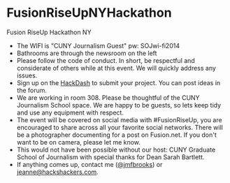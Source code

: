 FusionRiseUpNYHackathon
=======================

Fusion RiseUp Hackathon NY
* The WIFI is "CUNY Journalism Guest" pw: SOJwi-fi2014
* Bathrooms are through the newsroom on the left
* Please follow the code of conduct. In short, be respectful and considerate of others while at this event. We will quickly address any issues.
* Sign up on the <a href="http://riseupnyc.hackdash.org/">HackDash</a> to submit your project. You can post ideas in the forum.
* We are working in room 308. Please be thoughtful of the CUNY Journalism School space. We are happy to be guests, so lets keep tidy and use any equipment with respect.
* The event will be covered on social media with #FusionRiseUp, you are encouraged to share across all your favorite social networks. There will be a photographer documenting for a post on Fusion.net. If you don't want to be on camera, please let me know.
* This would not have been possible without our host: CUNY Graduate School of Journalism with special thanks for Dean Sarah Bartlett.
* If anything comes up, contact me (<a href="https://twitter.com/jmfbrooks">@jmfbrooks</a>) or jeanne@hackshackers.com. 
